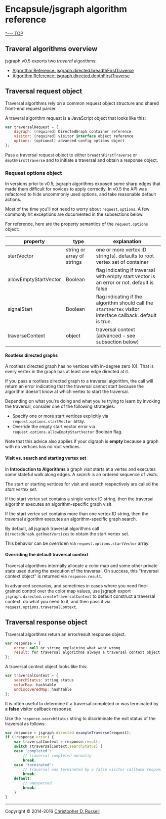# Encapsule/jsgraph algorithm reference

[^--- TOP](../README.md)

## Traveral algorithms overview

jsgraph v0.5 exports two _traveral_ algorithms:

- [Algorithm Reference: jsgraph.directed.breadthFirstTraverse](./algorithm-bft.md)
- [Algorithm Reference: jsgraph.directed.depthFirstTraverse](./algorithm-dft.md)

## Traversal request object

Traversal algorithms rely on a common request object structure and shared front-end request parser.

A traveral algorithm request is a JavaScript object that looks like this:

```javascript
var traversalRequest = {
    digraph: (required) DirectedGraph container reference
    visitor: (required) visitor interface object reference
    options: (optional) advanced config options object
};
```

Pass a traversal request object to either `breadthFirstTraverse` or `depthFirstTraverse` and to initiate a traversal and obtain a response object.

### Request options object

In versions prior to v0.5, jsgraph algorithms exposed some sharp edges that made them difficult for novices to apply correctly. In v0.5 the API was refactored to hide uncommonly used options, and take reasonable default actions.

Most of the time you'll not need to worry about `request.options`. A few commonly hit exceptions are documented in the subsections below.

For reference, here are the property semantics of the `request.options` object:

property | type | explanation
-------- | ---- | -----------
startVector | string or array of strings | one or more vertex ID string(s). defaults to root vertex set of container
allowEmptyStartVector | Boolean | flag indicating if traversal with empty start vector is an error or not. default is false
signalStart | Boolean | flag indicating if the algorithm should call the `startVertex` visitor interface callback. default is true.
traverseContext | object | traversal context (advanced - see subsection below)

#### Rootless directed graphs

A rootless directed graph has no vertices with in-degree zero (0). That is every vertex in the graph has at least one edge directed at it.

If you pass a rootless directed graph to a traversal algorithm, the call will return an error indicating that the traversal cannot start because the algorithm doesn't know at which vertex to start the traversal.

Depending on what you're doing and what you're trying to learn by invoking the traversal, consider one of the following strategies:

- Specify one or more start vertices explicitly via `request.options.startVector` array.
- Override the empty start vector error via `request.options.allowEmptyStartVector` Boolean flag.

Note that this advice also applies if your digraph is **empty** because a graph with no vertices has no root vertices.

#### Visit vs. search and starting vertex set

In **Introduction to Algorithms** a graph _visit_ starts at a vertex and executes some stateful walk along edges. A _search_ is an ordered sequence of _visits_.

The start or starting vertices for visit and search respectively are called the *start vertex set*.

If the start vertex set contains a single vertex ID string, then the traversal algorithm executes an algorithm-specific graph visit.

If the start vertex set contains more than one vertex ID string, then the traversal algorithm executes an algorithm-specific graph search.

By default, all jsgraph traversal algorithms call `DirectedGraph.getRootVertices` to obtain the start vertex set.

This behavior can be overriden via `request.options.startVector` array.

#### Overriding the default traversal context

Traversal algorithms internally allocate a color map and some other private state used during the execution of the traversal. On success, this "traversal context object" is returned via `response.result`.

In advanced scenarios, and sometimes in cases where you need fine-grained control over the color map values, use jsgraph export `jsgraph.directed.createTraversalContext` to default construct a traversal context, do what you need to it, and then pass it via `request.options.traversalContext`.

## Traversal response object

Traversal algorithms return an error/result response object.

```javascript
var response = {
    error: null or string explaining what went wrong
    result: for traversal algorithms always a traversal context object or null if error
};
```
        
A traversal context object looks like this:

```javascript
var traversalContext = {
    searchStatus: string status
    colorMap: hashtable
    undiscoveredMap: hashtable
};
```

It is often useful to determine if a traversal completed or was terminated by a **false** visitor callback response.

Use the `response.searchStatus` string to discriminate the exit status of the traversal as follows:

```javascript
var response = jsgraph.directed.exampleTraverse(request);
if (!response.error) {
    var traversalContext = response.result;
    switch (traversalContext.searchStatus) {
    case 'completed':
        // traversal completed normally
        break;
    case 'terminated':
        // traversal was terminated by a false visitor callback response
        break;
    default:
        // unexpected
        break;
    }
}
```



<hr>

Copyright &copy; 2014-2016 [Christopher D. Russell](https://github.com/ChrisRus)

